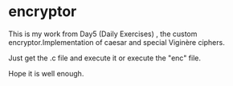 # encryptor
This is my work from Day5 (Daily Exercises) , the custom encryptor.Implementation of caesar and special Viginère ciphers.

Just get the .c file and execute it or execute the "enc" file.

Hope it is well enough.
